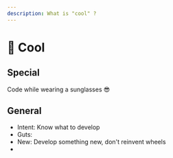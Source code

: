 ```yaml
---
description: What is "cool" ?
---
```


# 🧊 Cool

## Special

Code while wearing a sunglasses 😎&#x20;

## General

* Intent: Know what to develop
* Guts:&#x20;
* New: Develop something new, don't reinvent wheels
*

